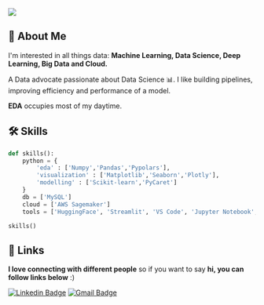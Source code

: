 <img src="https://github.com/umeshxbhp/umeshxbhp/blob/9734c776015d1843a7aa802f006e213cbf383d42/github%20header.png" >

## 🚀 About Me

I'm interested in all things data: **Machine Learning, Data Science, Deep Learning, Big Data and Cloud.**

A Data advocate passionate about Data Science 📊. I like building pipelines, improving efficiency and performance of a model. 

**EDA** occupies most of my daytime.


## 🛠 Skills

```python :
def skills():
    python = {
        'eda' : ['Numpy','Pandas','Pypolars'],
        'visualization' : ['Matplotlib','Seaborn','Plotly'],
        'modelling' : ['Scikit-learn','PyCaret']
    }
    db = ['MySQL']
    cloud = ['AWS Sagemaker']
    tools = ['HuggingFace', 'Streamlit', 'VS Code', 'Jupyter Notebook', 'Jupyter Lab', 'Google Colab']

skills()
```
## 🔗 Links

**I love connecting with different people** so if you want to say **hi, you can follow links below** :)

[![Linkedin Badge](https://img.shields.io/badge/-LinkedIn-blue?style=flat-square&logo=Linkedin&logoColor=white&link=)](https://www.linkedin.com/in/umesh-chandake) 
[![Gmail Badge](https://img.shields.io/badge/-Gmail-c14438?style=flat-square&logo=Gmail&logoColor=white&link=mailto:dubey.abhinav76@gmail.com)](mailto:umeshchandake.ml@gmail.com)
